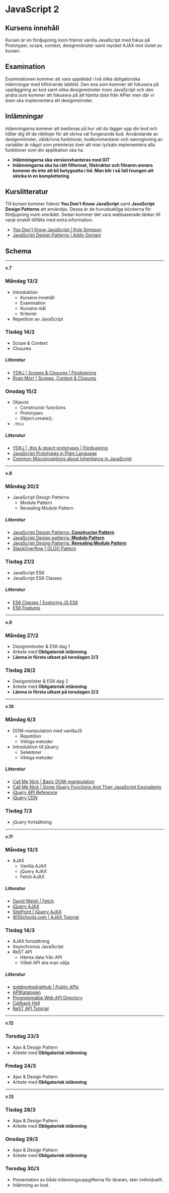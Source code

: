 # JavaScript 2

## Kursens innehåll

Kursen är en fördjupning inom främst vanilla JavaScript med fokus på Prototyper, scope, context, designmönster samt mycket AJAX mot slutet av kursen.

## Examination

Examinationen kommer att vara uppdelad i två olika obligatoriska inlämningar med tillhörande labbtid. Den ena som kommer att fokusera på uppläggning av kod samt olika designmönster inom JavaScript och den andra som kommer att fokusera på att hämta data från APIer men där vi även ska implementera ett designmönster.

## Inlämningar

Inlämningarna kommer att bedömas på hur väl du lägger upp din kod och håller dig till de riktlinjer för att skriva väl fungerande kod. Användande av designmönster, välskrivna funktioner, kodkommentarer och namngivning av variabler är något som premieras över att man lyckats implementera alla funktioner som din applikation ska ha.

* **Inlämningarna ska versionshanteras med GIT**
* **Inlämningarna ska ha rätt filformat, filstruktur och filnamn annars kommer de inte att bli betygsatta i tid. Man blir i så fall tvungen att skicka in en komplettering** 


## Kurslitteratur

Till kursen kommer främst **You Don't Know JavaScript** samt **JavaScript Design Patterns** att användas. Dessa är de huvudsakliga böckerna för fördjupning inom området. Sedan kommer det vara webbaserade länkar till varje enskilt tillfälle med extra information.

* [You Don't Know JavaScript | Kyle Simpson](https://github.com/getify/You-Dont-Know-JS)
* [JavaScript Design Patterns | Addy Osmani](https://addyosmani.com/resources/essentialjsdesignpatterns/book/)

## Schema

---
__v.7__

### Måndag 13/2

* Introduktion
    - Kursens innehåll
    - Examination
    - Kursens mål
    - Kriterier
* Repetition av JavaScript

### Tisdag 14/2

* Scope & Context
* Closures

##### Litteratur

* [YDKJ | Scopes & Closures | Fördjupning](https://github.com/getify/You-Dont-Know-JS/blob/master/scope%20&%20closures/README.md#you-dont-know-js-scope--closures)
* [Ryan Morr | Scopes, Context & Closures](http://ryanmorr.com/understanding-scope-and-context-in-javascript/)

### Onsdag 15/2

* Objects
    * Constructor functions
    * Prototypes
    * Object.create();
* `.this`


##### Litteratur

* [YDKJ | .this & object prototypes | Fördjupning](https://github.com/getify/You-Dont-Know-JS/blob/master/this%20&%20object%20prototypes/README.md#you-dont-know-js-this--object-prototypes)
* [JavaScript Prototypes in Plain Language](http://javascriptissexy.com/javascript-prototype-in-plain-detailed-language/)
* [Common Misconceptions about Inheritance in JavaScript](https://medium.com/javascript-scene/common-misconceptions-about-inheritance-in-javascript-d5d9bab29b0a#.mjwdcmrzp)

---
__v.8__

### Måndag 20/2

* JavaScript Design Patterns
    - Module Pattern
    - Revealing Module Pattern

##### Litteratur

* [JavaScript Design Patterns: **Constructor Pattern**](https://addyosmani.com/resources/essentialjsdesignpatterns/book/#constructorpatternjavascript)
* [JavaScript Design patterns: **Module Pattern**](https://addyosmani.com/resources/essentialjsdesignpatterns/book/#modulepatternjavascript)
* [JavaScript Desing Patterns: **Revealing Module Pattern**](https://addyosmani.com/resources/essentialjsdesignpatterns/book/#revealingmodulepatternjavascript)
* [StackOverflow | OLOO Pattern](http://stackoverflow.com/questions/29788181/kyle-simpsons-oloo-pattern-vs-prototype-design-pattern)


### Tisdag 21/2

* JavaScript ES6
* JavaScript ES6 Classes

##### Litteratur

* [ES6 Classes | Exploring JS ES6](http://exploringjs.com/es6/ch_classes.html)
* [ES6 Features](https://github.com/lukehoban/es6features)


---
__v.9__

### Måndag 27/2

* Designmönster & ES6 dag 1
* Arbete med __Obligatorisk inlämning__
* **Lämna in första utkast på torsdagen 2/3**

### Tisdag 28/2

* Designmöster & ES6 dag 2
* Arbete med __Obligatorisk inlämning__
* **Lämna in första utkast på torsdagen 2/3**

---
__v.10__

### Måndag 6/3

* DOM-manipulation med vanillaJS
    - Repetition
    - Viktiga metoder
* Introduktion till jQuery
    - Selektorer
    - Viktiga metoder


##### Litteratur
* [Call Me Nick | Basic DOM-manipulation](http://callmenick.com/post/basics-javascript-dom-manipulation)
* [Call Me Nick | Some jQuery Functions And Their JavaScript Equivalents](http://callmenick.com/post/jquery-functions-javascript-equivalents)
* [jQuery API Reference](http://api.jquery.com/)
* [jQuery CDN](https://code.jquery.com/)

### Tisdag 7/3

* jQuery fortsättning

---
__v.11__

### Måndag 13/3

* AJAX
    - Vanilla AJAX
    - jQuery AJAX
    - Fetch AJAX

##### Litteratur
* [David Walsh | Fetch](https://davidwalsh.name/fetch)
* [jQuery AJAX](http://api.jquery.com/jquery.ajax/)
* [SitePoint | jQuery AJAX](https://www.tutorialspoint.com/jquery/jquery-ajax.htm)
* [W3Schools.com | AJAX Tutorial](http://www.w3schools.com/xml/ajax_intro.asp)

### Tisdag 14/3

* AJAX fortsättning
* Asynchronus JavaScript
* ReST API
    - Hämta data från API
    - Vilket API ska man välja

##### Litteratur
* [toddmotto@github | Public APIs](https://github.com/toddmotto/public-apis)
* [APIKatalogen](http://apikatalogen.se/)
* [Programmable Web API Directory](https://www.programmableweb.com/category/all/apis)
* [Callback Hell](http://callbackhell.com/)
* [ReST API Tutorial](http://www.restapitutorial.com/)

---
__v.12__

### Torsdag 23/3

* Ajax & Design Pattern
* Arbete med __Obligatorisk inlämning__

### Fredag 24/3

* Ajax & Design Pattern
* Arbete med __Obligatorisk inlämning__

---
__v.13__

### Tisdag 28/3

* Ajax & Design Pattern
* Arbete med __Obligatorisk inlämning__

### Onsdag 29/3

* Ajax & Design Pattern
* Arbete med __Obligatorisk inlämning__

### Torsdag 30/3

* Presentation av båda inlämningsuppgifterna för läraren, sker individuellt.
* Inlämning av kod.
